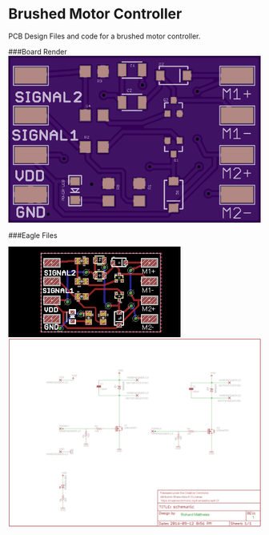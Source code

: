 # Brushed Motor Controller
PCB Design Files and code for a brushed motor controller.

###Board Render
![Board Render](https://github.com/Rich143/Brushed_Motor_Controller/blob/master/f01e9fa66ccd15660695a4bd51eb6a5b.png)

###Eagle Files

![Board](https://github.com/Rich143/Brushed_Motor_Controller/blob/master/board_image.png)
![Schematic](https://github.com/Rich143/Brushed_Motor_Controller/blob/master/schematic_image.png)
